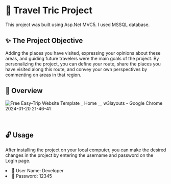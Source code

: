 # 📌 Travel Tric Project
This project was built using Asp.Net MVC5. I used MSSQL database.

## ✨ The Project Objective
Adding the places you have visited, expressing your opinions about these areas, and guiding future travelers were the main goals of the project. By personalizing the project, you can define your route, share the places you have visited along this route, and convey your own perspectives by commenting on areas in that region.

## 👀 Overview  

![Free Easy-Trip Website Template _ Home __ w3layouts - Google Chrome 2024-01-20 21-46-41](https://github.com/Fatmaaktar/TravelTricProject/assets/106100226/4451e97e-e1db-4326-99f6-a2d16d4432fc)

<br>

## 🔓 Usage
After installing the project on your local computer, you can make the desired changes in the project by entering the username and password on the LogIn page.  
<li>🔑 User Name: Developer</li>
<li>🔑 Password: 12345</li>


